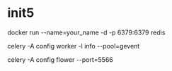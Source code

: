 # init5


docker run --name=your_name -d -p 6379:6379 redis

celery -A config worker -l info --pool=gevent

celery -A config flower --port=5566
